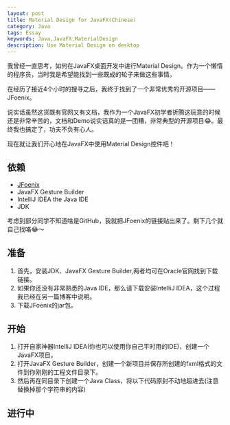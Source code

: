 ```yaml
---
layout: post
title: Material Design for JavaFX(Chinese)
category: Java
tags: Essay
keywords: Java,JavaFX,MaterialDesign
description: Use Material Design on desktop
---
```


我曾经一直思考，如何在JavaFX桌面开发中进行Material Design。作为一个懒惰的程序员，当时我是希望能找到一些既成的轮子来做这些事情。

在经历了接近4个小时的搜寻之后，我终于找到了一个非常优秀的开源项目——JFoenix。

说实话虽然这货既有官网又有文档，我作为一个JavaFX初学者折腾这玩意的时候还是非常辛苦的，文档和Demo说实话真的是一团糟，非常典型的开源项目:joy:。最终我也搞定了，功夫不负有心人。

现在就让我们开心地在JavaFX中使用Material Design控件吧！

## 依赖

+ [JFoenix](https://github.com/jfoenixadmin/JFoenix)
+ JavaFX Gesture Builder
+ IntelliJ IDEA the Java IDE
+ JDK

考虑到部分同学不知道啥是GitHub，我就把JFoenix的链接贴出来了。剩下几个就自己找咯:joy:～

## 准备

1. 首先，安装JDK、JavaFX Gesture Builder,两者均可在Oracle官网找到下载链接。
1. 如果你还没有非常熟悉的Java IDE，那么请下载安装IntelliJ IDEA，这个过程我已经在另一篇博客中说明。
1. 下载JFoenix的jar包。

## 开始

1. 打开自家神器IntelliJ IDEA(你也可以使用你自己平时用的IDE)，创建一个JavaFX项目。
1. 打开JavaFX Gesture Builder，创建一个新项目并保存所创建的fxml格式的文件到你刚刚的工程文件目录下。
1. 然后再在同目录下创建一个Java Class，将以下代码原封不动地超进去(注意替换掉那个字符串的内容)



## 进行中

